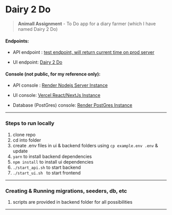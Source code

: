 # Dairy 2 Do

> **Animall Assignment** - To Do app for a diary farmer (which I have named Dairy 2 Do)

#### Endpoints:

- API endpoint : [test endpoint, will return current time on prod server](https://animall-api.onrender.com/test)

- UI endpoint: [Dairy 2 Do](https://animall-diary-farmer.vercel.app)

#### Console (not public, for my reference only):

- API console : [Render Nodejs Server Instance](https://dashboard.render.com/web/srv-cgohm8gu9tun42p4kpgg/logs)

- UI console: [Vercel React/NextJs Instance](https://vercel.com/souravendraofficial-gmailcom/animall-diary-farmer/logs?page=1&timeline=past30Minutes&startDate=1680941151675&endDate=1680942951675)
- Database (PostGres) console: [Render PostGres Instance](https://dashboard.render.com/d/dpg-cgnr0cgrddl9mmvloieg-a/logs)

---

### Steps to run locally

1. clone repo
2. cd into folder
3. create .env files in ui & backend folders using `cp example.env .env` & update
4. `yarn` to install backend dependencies
5. `npm install` to install ui dependencies
6. `./start_api.sh` to start backend
7. `./start_ui.sh ` to start frontend

---

### Creating & Running migrations, seeders, db, etc

1. scripts are provided in backend folder for all possibilities

---
